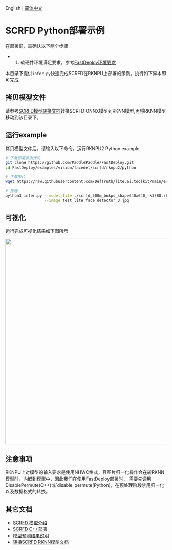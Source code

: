 English | [简体中文](README.md)
# SCRFD Python部署示例

在部署前，需确认以下两个步骤

- 1. 软硬件环境满足要求，参考[FastDeploy环境要求](../../../../../../docs/cn/build_and_install/rknpu2.md)

本目录下提供`infer.py`快速完成SCRFD在RKNPU上部署的示例。执行如下脚本即可完成

## 拷贝模型文件
请参考[SCRFD模型转换文档](../README.md)转换SCRFD ONNX模型到RKNN模型,再将RKNN模型移动到该目录下。


## 运行example
拷贝模型文件后，请输入以下命令，运行RKNPU2 Python example
```bash
# 下载部署示例代码
git clone https://github.com/PaddlePaddle/FastDeploy.git
cd FastDeploy/examples/vision/facedet/scrfd/rknpu2/python

# 下载图片
wget https://raw.githubusercontent.com/DefTruth/lite.ai.toolkit/main/examples/lite/resources/test_lite_face_detector_3.jpg

# 推理
python3 infer.py --model_file ./scrfd_500m_bnkps_shape640x640_rk3588.rknn \
                 --image test_lite_face_detector_3.jpg
```

## 可视化
运行完成可视化结果如下图所示

<img width="640" src="https://user-images.githubusercontent.com/67993288/184301789-1981d065-208f-4a6b-857c-9a0f9a63e0b1.jpg">



## 注意事项
RKNPU上对模型的输入要求是使用NHWC格式，且图片归一化操作会在转RKNN模型时，内嵌到模型中，因此我们在使用FastDeploy部署时，
需要先调用DisablePermute(C++)或`disable_permute(Python)，在预处理阶段禁用归一化以及数据格式的转换。

## 其它文档

- [SCRFD 模型介绍](../README.md)
- [SCRFD C++部署](../cpp/README.md)
- [模型预测结果说明](../../../../../../docs/api/vision_results/README.md)
- [转换SCRFD RKNN模型文档](../README.md)
